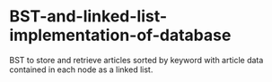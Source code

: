 # BST-and-linked-list-implementation-of-database

BST to store and retrieve articles sorted by keyword with article data contained in each node as a linked list.
